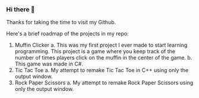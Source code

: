 ### Hi there 👋

Thanks for taking the time to visit my Github.

Here's a brief roadmap of the projects in my repo:
1. Muffin Clicker
    a. This was my first project I ever made to start learning programming. This project is a game where you keep track of the number of times players click on the muffin in the center of the game. 
    b. This game was made in C#.
2. Tic Tac Toe
    a. My attempt to remake Tic Tac Toe in C++ using only the output window.
3. Rock Paper Scissors
    a.  My attempt to remake Rock Paper Scissors using only the output window.
